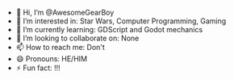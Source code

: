 - 👋 Hi, I’m @AwesomeGearBoy
- 👀 I’m interested in: Star Wars, Computer Programming, Gaming
- 🌱 I’m currently learning: GDScript and Godot mechanics
- 💞️ I’m looking to collaborate on: None
- 📫 How to reach me: Don't
- 😄 Pronouns: HE/HIM
- ⚡ Fun fact: !!!

<!---
AwesomeGearBoy/AwesomeGearBoy is a ✨ special ✨ repository because its `README.md` (this file) appears on your GitHub profile.
You can click the Preview link to take a look at your changes.
--->
